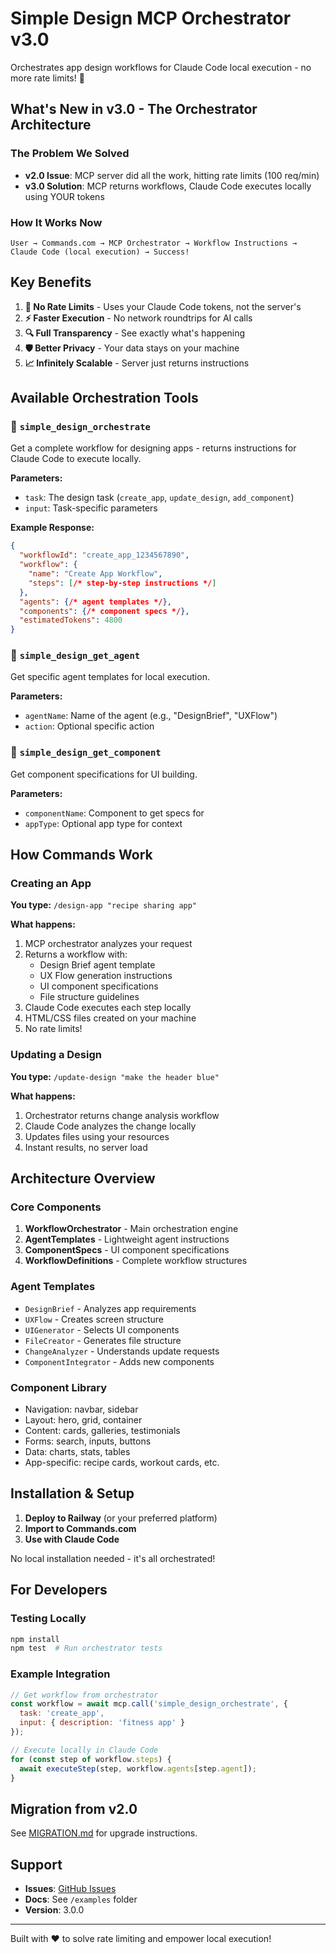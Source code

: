 # Simple Design MCP Orchestrator v3.0

Orchestrates app design workflows for Claude Code local execution - no more rate limits! 🎯

## What's New in v3.0 - The Orchestrator Architecture

### The Problem We Solved
- **v2.0 Issue**: MCP server did all the work, hitting rate limits (100 req/min)
- **v3.0 Solution**: MCP returns workflows, Claude Code executes locally using YOUR tokens

### How It Works Now
```
User → Commands.com → MCP Orchestrator → Workflow Instructions → Claude Code (local execution) → Success!
```

## Key Benefits

1. **🚀 No Rate Limits** - Uses your Claude Code tokens, not the server's
2. **⚡ Faster Execution** - No network roundtrips for AI calls
3. **🔍 Full Transparency** - See exactly what's happening
4. **🛡️ Better Privacy** - Your data stays on your machine
5. **📈 Infinitely Scalable** - Server just returns instructions

## Available Orchestration Tools

### 🎼 `simple_design_orchestrate`
Get a complete workflow for designing apps - returns instructions for Claude Code to execute locally.

**Parameters:**
- `task`: The design task (`create_app`, `update_design`, `add_component`)
- `input`: Task-specific parameters

**Example Response:**
```json
{
  "workflowId": "create_app_1234567890",
  "workflow": {
    "name": "Create App Workflow",
    "steps": [/* step-by-step instructions */]
  },
  "agents": {/* agent templates */},
  "components": {/* component specs */},
  "estimatedTokens": 4800
}
```

### 🤖 `simple_design_get_agent`
Get specific agent templates for local execution.

**Parameters:**
- `agentName`: Name of the agent (e.g., "DesignBrief", "UXFlow")
- `action`: Optional specific action

### 🧩 `simple_design_get_component`
Get component specifications for UI building.

**Parameters:**
- `componentName`: Component to get specs for
- `appType`: Optional app type for context

## How Commands Work

### Creating an App
**You type:** `/design-app "recipe sharing app"`

**What happens:**
1. MCP orchestrator analyzes your request
2. Returns a workflow with:
   - Design Brief agent template
   - UX Flow generation instructions
   - UI component specifications
   - File structure guidelines
3. Claude Code executes each step locally
4. HTML/CSS files created on your machine
5. No rate limits!

### Updating a Design
**You type:** `/update-design "make the header blue"`

**What happens:**
1. Orchestrator returns change analysis workflow
2. Claude Code analyzes the change locally
3. Updates files using your resources
4. Instant results, no server load

## Architecture Overview

### Core Components

1. **WorkflowOrchestrator** - Main orchestration engine
2. **AgentTemplates** - Lightweight agent instructions
3. **ComponentSpecs** - UI component specifications
4. **WorkflowDefinitions** - Complete workflow structures

### Agent Templates
- `DesignBrief` - Analyzes app requirements
- `UXFlow` - Creates screen structure
- `UIGenerator` - Selects UI components
- `FileCreator` - Generates file structure
- `ChangeAnalyzer` - Understands update requests
- `ComponentIntegrator` - Adds new components

### Component Library
- Navigation: navbar, sidebar
- Layout: hero, grid, container
- Content: cards, galleries, testimonials
- Forms: search, inputs, buttons
- Data: charts, stats, tables
- App-specific: recipe cards, workout cards, etc.

## Installation & Setup

1. **Deploy to Railway** (or your preferred platform)
2. **Import to Commands.com**
3. **Use with Claude Code**

No local installation needed - it's all orchestrated!

## For Developers

### Testing Locally
```bash
npm install
npm test  # Run orchestrator tests
```

### Example Integration
```javascript
// Get workflow from orchestrator
const workflow = await mcp.call('simple_design_orchestrate', {
  task: 'create_app',
  input: { description: 'fitness app' }
});

// Execute locally in Claude Code
for (const step of workflow.steps) {
  await executeStep(step, workflow.agents[step.agent]);
}
```

## Migration from v2.0

See [MIGRATION.md](MIGRATION.md) for upgrade instructions.

## Support

- **Issues**: [GitHub Issues](https://github.com/kylegold/simple-design-mcp/issues)
- **Docs**: See `/examples` folder
- **Version**: 3.0.0

---

Built with ❤️ to solve rate limiting and empower local execution!